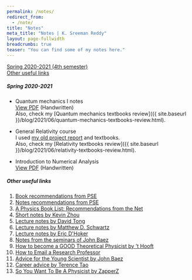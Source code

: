 ```yaml
---
permalink: /notes/
redirect_from:
  - /note/
title: "Notes"
meta_title: "Notes | K. Sreeman Reddy"
layout: page-fullwidth
breadcrumbs: true
teaser: "You can find some of my notes here."
---
```

[Spring 2020-2021 (4th semester)](#spring-2020-2021)<br>
[Other useful links](#other-useful-links)

##### Spring 2020-2021

- Quantum mechanics I notes<br>
<a href='{{ site.baseurl }}/notes/QM1.pdf' target="_blank">View PDF</a> (Handwritten)<br>
Also, check my [Quantum mechanics textbooks review]({{ site.baseurl }}/blog/2021/06/quantum-mechanics-textbooks-review.html).

- General Relativity course<br>
I used <a href='{{ site.baseurl }}/projects/#special-and-general-relativity-april-2020'>my old project report</a> and textbooks.<br>
Also, check my [Relativity textbooks review]({{ site.baseurl }}/blog/2021/06/relativity-textbooks-review.html).

- Introduction to Numerical Analysis<br>
<a href='{{ site.baseurl }}/notes/NA.pdf' target="_blank">View PDF</a> (Handwritten)<br>
##### Other useful links

1) <a href='https://physics.stackexchange.com/questions/12175/book-recommendations' target="_blank">Book recommendations from PSE</a><br>
2) <a href='https://physics.stackexchange.com/questions/101187/best-sets-of-physics-lecture-notes-and-articles' target="_blank">Notes recommendations from PSE</a><br>
3) <a href='https://math.ucr.edu/home/baez/physics/Administrivia/booklist.html' target="_blank">A Physics Book List: Recommendations from the Net
</a><br>
4) <a href='https://knzhou.github.io/#lectures' target="_blank">Short notes by Kevin Zhou</a><br>
5) <a href='http://www.damtp.cam.ac.uk/user/tong/teaching.html' target="_blank">Lecture notes by David Tong</a><br>
6) <a href='https://scholar.harvard.edu/schwartz/teaching' target="_blank">Lecture notes by Matthew D. Schwartz </a><br>
7) <a href='https://www.pa.ucla.edu/faculty-websites/dhoker-lecture-notes.html' target="_blank">Lecture notes by Eric D'Hoker</a><br>
8) <a href='https://math.ucr.edu/home/baez/QG.html' target="_blank">Notes from the seminars of John Baez</a><br>
9) <a href='https://webspace.science.uu.nl/~gadda001/goodtheorist/index.html' target="_blank">How to become a
GOOD Theoretical Physicist by ’t Hooft</a><br>
10) <a href='https://ugr.ue.ucsc.edu/email' target="_blank">How to Email a Research Professor</a><br>
11) <a href='https://math.ucr.edu/home/baez/advice.html' target="_blank">Advice for the Young Scientist by John Baez</a><br>
12) <a href='https://terrytao.wordpress.com/career-advice/' target="_blank">Career advice by Terence Tao</a><br>
13) <a href='https://docs.google.com/document/d/1KBovBeg_kl6nAk8fTBYQdHMo8o3o0IgunPE3R7_OEHM/edit' target="_blank">So You Want To Be A Physicist by ZapperZ</a><br>
